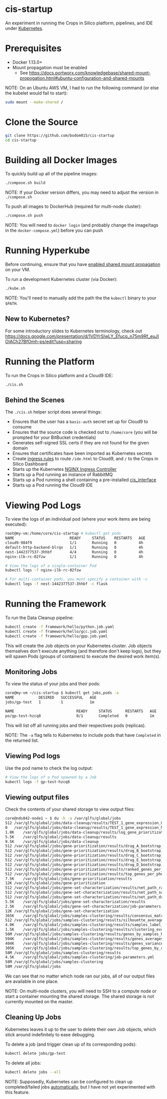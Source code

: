 # cis-startup
An experiment in running the Crops in Silico platform, pipelines, and IDE under [Kubernetes](https://kubernetes.io/docs/concepts/overview/what-is-kubernetes/).

# Prerequisites
* Docker 1.13.0+
* Mount propagation must be enabled
  * See https://docs.portworx.com/knowledgebase/shared-mount-propogation.html#ubuntu-configuration-and-shared-mounts

NOTE: On an Ubuntu AWS VM, I had to run the following command (or else the kubelet would fail to start):
```bash
sudo mount --make-shared /
```

# Clone the Source
```bash
git clone https://github.com/bodom015/cis-startup
cd cis-startup
```

# Building all Docker Images
To quickly build up all of the pipeline images:
```bash
./compose.sh build
```

NOTE: If your Docker version differs, you may need to adjust the version in `./compose.sh`

To push all images to DockerHub (required for multi-node cluster):
```bash
./compose.sh push
```

NOTE: You will need to `docker login` (and probably change the image/tags in the `docker-compose.yml`) before you can push

# Running Hyperkube
Before continuing, ensure that you have [enabled shared mount propagation](https://docs.portworx.com/knowledgebase/shared-mount-propogation.html#ubuntu-configuration-and-shared-mounts) on your VM.

To run a development Kubernetes cluster (via Docker):
```bash
./kube.sh
```

NOTE: You'll need to manually add the path the the `kubectl` binary to your `$PATH`.

## New to Kubernetes?
For some introductory slides to Kubernetes terminology, check out https://docs.google.com/presentation/d/1VDYrSlwLY_Efucq_n75m9Rf_euJIOIACh27BfOmh-ps/edit?usp=sharing

# Running the Platform
To run the Crops in Silico platform and a Cloud9 IDE:
```bash
./cis.sh
```

## Behind the Scenes
The `./cis.sh` helper script does several things:
* Ensures that the user has a `basic-auth` secret set up for Cloud9 to consume
* Ensures that the source code is checked out to `/home/core` (you will be prompted for your BitBucket credentials)
* Generates self-signed SSL certs if they are not found for the given domain
* Ensures that certificates have been imported as Kubernetes secrets
* Create [ingress rules](ingress.yaml) to route `/ide.html` to Cloud9, and `/` to the Crops in Silico Dashboard
* Starts up the Kubernetes [NGINX Ingress Controller](https://github.com/kubernetes/ingress/tree/master/controllers/nginx)
* Starts up a Pod running an instance of RabbitMQ
* Starts up a Pod running a shell containing a pre-installed [cis_interface](https://github.com/cropsinsilico/cis_interface)
* Starts up a Pod running the Cloud9 IDE

# Viewing Pod Logs
To view the logs of an individual pod (where your work items are being executed):
```bash
root@my-vm:/home/core/cis-startup # kubectl get pods                                                                                                     
NAME                         READY     STATUS    RESTARTS   AGE
cloud9-984f9                 1/1       Running   0          4h
default-http-backend-blrqv   1/1       Running   0          4h
nest-1442377537-3hhbf        4/4       Running   0          4h
nginx-ilb-rc-02fzw           1/1       Running   0          4h

# View the logs of a single-container Pod
kubectl logs -f nginx-ilb-rc-02fzw

# For multi-container pods, you must specify a container with -c
kubectl logs -f nest-1442377537-3hhbf -c flask
```

# Running the Framework
To run the Data Cleanup pipeline:
```bash
kubectl create -f framework/hello/python.job.yaml
kubectl create -f framework/hello/gcc.job.yaml
kubectl create -f framework/hello/gpp.job.yaml
```

This will create the Job objects on your Kubernetes cluster. Job objects themselves don't execute anything (and therefore don't keep logs), but they will spawn Pods (groups of containers) to execute the desired work item(s).

## Monitoring Jobs
To view the status of your jobs and their pods:
```bash
core@my-vm ~/cis-startup $ kubectl get jobs,pods -a
NAME           DESIRED   SUCCESSFUL   AGE
jobs/gp-test   1         1            1m

NAME                            READY     STATUS      RESTARTS   AGE
po/gp-test-hzcq8                0/1       Completed   0          1m
```

This will list off all running jobs and their respectives pods (replicas).

NOTE: The `-a` flag tells to Kubernetes to include pods that have `Completed` in the returned list.

## Viewing Pod logs
Use the pod name to check the log output:
```bash
# View the logs of a Pod spawned by a Job
kubectl logs -f gp-test-hzcq8 
```

## Viewing output files
Check the contents of your shared storage to view output files:
```bash
core@nds842-node1 ~ $ du -h -a /var/glfs/global/jobs
512	/var/glfs/global/jobs/data-cleanup/results/TEST_1_gene_expression_UNMAPPED.tsv
0	/var/glfs/global/jobs/data-cleanup/results/TEST_1_gene_expression_MAP.tsv
1.0K	/var/glfs/global/jobs/data-cleanup/results/log_gene_prioritization_pipeline.yml
5.5K	/var/glfs/global/jobs/data-cleanup/results
9.5K	/var/glfs/global/jobs/data-cleanup
512	/var/glfs/global/jobs/gene-prioritization/results/drug_A_bootstrap_net_correlation_pearson_Mon_03_Jul_2017_23_37_33.461636543_viz.tsv
512	/var/glfs/global/jobs/gene-prioritization/results/drug_B_bootstrap_net_correlation_pearson_Mon_03_Jul_2017_23_37_33.502016782_viz.tsv
512	/var/glfs/global/jobs/gene-prioritization/results/drug_C_bootstrap_net_correlation_pearson_Mon_03_Jul_2017_23_37_33.491072654_viz.tsv
512	/var/glfs/global/jobs/gene-prioritization/results/drug_E_bootstrap_net_correlation_pearson_Mon_03_Jul_2017_23_37_33.497779369_viz.tsv
512	/var/glfs/global/jobs/gene-prioritization/results/drug_D_bootstrap_net_correlation_pearson_Mon_03_Jul_2017_23_37_33.502823591_viz.tsv
512	/var/glfs/global/jobs/gene-prioritization/results/ranked_genes_per_phenotype_bootstrap_net_correlation_pearson_Mon_03_Jul_2017_23_37_33.781181335_download.tsv
512	/var/glfs/global/jobs/gene-prioritization/results/top_genes_per_phenotype_bootstrap_net_correlation_pearson_Mon_03_Jul_2017_23_37_33.786688327_download.tsv
7.5K	/var/glfs/global/jobs/gene-prioritization/results
12K	/var/glfs/global/jobs/gene-prioritization
512	/var/glfs/global/jobs/gene-set-characterization/results/net_path_ranked_by_property_Mon_03_Jul_2017_23_37_33.879306793.df
512	/var/glfs/global/jobs/gene-set-characterization/results/net_path_sorted_by_property_score_Mon_03_Jul_2017_23_37_33.885757923.df
512	/var/glfs/global/jobs/gene-set-characterization/results/net_path_droplist_Mon_03_Jul_2017_23_37_33.891902446.tsv
5.5K	/var/glfs/global/jobs/gene-set-characterization/results
2.5K	/var/glfs/global/jobs/gene-set-characterization/job-parameters.yml
12K	/var/glfs/global/jobs/gene-set-characterization
365K	/var/glfs/global/jobs/samples-clustering/results/consensus_matrix_cc_net_nmf_Mon_03_Jul_2017_23_39_04.368379831_viz.tsv
512	/var/glfs/global/jobs/samples-clustering/results/silhouette_average_cc_net_nmf_Mon_03_Jul_2017_23_39_04.496203184_viz.tsv
4.0K	/var/glfs/global/jobs/samples-clustering/results/samples_label_by_cluster_cc_net_nmf_Mon_03_Jul_2017_23_39_04.502247810_viz.tsv
1.5K	/var/glfs/global/jobs/samples-clustering/results/clustering_evaluation_result_Mon_03_Jul_2017_23_39_05.487591743.tsv
56M	/var/glfs/global/jobs/samples-clustering/results/genes_by_samples_heatmap_cc_net_nmf_Mon_03_Jul_2017_23_39_09.115032196_viz.tsv
594K	/var/glfs/global/jobs/samples-clustering/results/genes_averages_by_cluster_cc_net_nmf_Mon_03_Jul_2017_23_39_17.276435136_viz.tsv
404K	/var/glfs/global/jobs/samples-clustering/results/genes_variance_cc_net_nmf_Mon_03_Jul_2017_23_39_17.396065711_viz.tsv
305K	/var/glfs/global/jobs/samples-clustering/results/top_genes_by_cluster_cc_net_nmf_Mon_03_Jul_2017_23_39_17.440115690_download.tsv
58M	/var/glfs/global/jobs/samples-clustering/results
4.5K	/var/glfs/global/jobs/samples-clustering/job-parameters.yml
58M	/var/glfs/global/jobs/samples-clustering
58M	/var/glfs/global/jobs
```

We can see that no matter which node ran our jobs, all of our output files are available in one place.

NOTE: On multi-node clusters, you will need to SSH to a compute node or start a container mounting the shared storage. The shared storage is not currently mounted on the master.

## Cleaning Up Jobs
Kubernetes leaves it up to the user to delete their own Job objects, which stick around indefinitely to ease debugging.

To delete a job (and trigger clean up of its corresponding pods):
```bash
kubectl delete jobs/gp-test
```

To delete all jobs:
```bash
kubectl delete jobs --all
```

NOTE: Supposedly, Kubernetes can be configured to clean up completed/failed jobs
[automatically](https://kubernetes.io/docs/concepts/workloads/controllers/cron-jobs/#jobs-history-limits), 
but I have not yet experimented with this feature.
